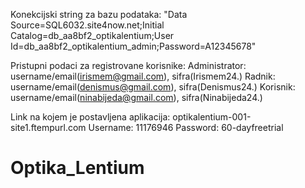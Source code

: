 
Konekcijski string za bazu podataka: "Data Source=SQL6032.site4now.net;Initial Catalog=db_aa8bf2_optikalentium;User Id=db_aa8bf2_optikalentium_admin;Password=A12345678"

Pristupni podaci za registrovane korisnike:
Administrator: username/email(irismem@gmail.com), sifra(Irismem24.)
Radnik: username/email(denismus@gmail.com), sifra(Denismus24.)
Korisnik: username/email(ninabijeda@gmail.com), sifra(Ninabijeda24.)

Link na kojem je postavljena aplikacija:
optikalentium-001-site1.ftempurl.com
Username: 11176946
Password: 60-dayfreetrial











# Optika_Lentium

